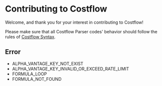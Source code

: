 # Contributing to Costflow

Welcome, and thank you for your interest in contributing to Costflow!

Please make sure that all Costflow Parser codes' behavior should follow the rules of [Costflow Syntax](https://docs.costflow.io/syntax/).

## Error
- ALPHA_VANTAGE_KEY_NOT_EXIST
- ALPHA_VANTAGE_KEY_INVALID_OR_EXCEED_RATE_LIMIT
- FORMULA_LOOP
- FORMULA_NOT_FOUND
